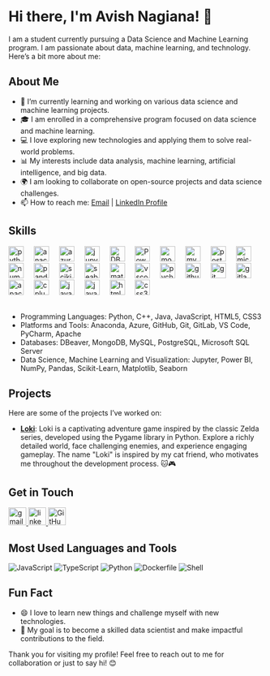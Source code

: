 # Hi there, I'm Avish Nagiana! 👋

I am a student currently pursuing a Data Science and Machine Learning program. I am passionate about data, machine learning, and technology. Here’s a bit more about me:

## About Me

- 🌱 I’m currently learning and working on various data science and machine learning projects.<br>
- 🎓 I am enrolled in a comprehensive program focused on data science and machine learning.<br>
- 💻 I love exploring new technologies and applying them to solve real-world problems.<br>
- 📊 My interests include data analysis, machine learning, artificial intelligence, and big data.<br>
- 🌍 I am looking to collaborate on open-source projects and data science challenges.<br>
- 📫 How to reach me: [Email](mailto:avishnagiana.gmail.com) | [LinkedIn Profile](https://www.linkedin.com/in/avish-nagiana-9ba44b2b8/)

## Skills

<div align="left">
  <img src="https://cdn.jsdelivr.net/gh/devicons/devicon/icons/python/python-original.svg" height="30" alt="python logo"  />
  <img width="12" />
  <img src="https://cdn.jsdelivr.net/gh/devicons/devicon/icons/anaconda/anaconda-original.svg" height="30" alt="anaconda logo"  />
  <img width="12" />
  <img src="https://cdn.jsdelivr.net/gh/devicons/devicon/icons/azure/azure-original.svg" height="30" alt="azure logo"  />
  <img width="12" />
  <img src="https://cdn.jsdelivr.net/gh/devicons/devicon/icons/jupyter/jupyter-original-wordmark.svg" height="30" alt="jupyter logo"  />
  <img width="12" />
  <img src="https://cdn.jsdelivr.net/gh/devicons/devicon/icons/dbeaver/dbeaver-original.svg" height="30" alt="DBeaver logo" />
  <img width="12" />
  <img src="https://www.vectorlogo.zone/logos/microsoft_powerbi/microsoft_powerbi-icon.svg" height="30" alt="Power BI logo" />
  <img width="12" />
  <img src="https://cdn.jsdelivr.net/gh/devicons/devicon/icons/mongodb/mongodb-plain-wordmark.svg" height="30" alt="mongodb logo"  />
  <img width="12" />
  <img src="https://cdn.jsdelivr.net/gh/devicons/devicon/icons/mysql/mysql-original.svg" height="30" alt="mysql logo"  />
  <img width="12" />
  <img src="https://cdn.jsdelivr.net/gh/devicons/devicon/icons/postgresql/postgresql-original.svg" height="30" alt="postgresql logo"  />
  <img width="12" />
  <img src="https://cdn.jsdelivr.net/gh/devicons/devicon/icons/microsoftsqlserver/microsoftsqlserver-plain.svg" height="30" alt="microsoftsqlserver logo"  />
  <img width="12" />
  <img src="https://cdn.jsdelivr.net/gh/devicons/devicon/icons/numpy/numpy-original.svg" height="30" alt="numpy logo"  />
  <img width="12" />
  <img src="https://cdn.jsdelivr.net/gh/devicons/devicon/icons/pandas/pandas-original.svg" height="30" alt="pandas logo"  />
  <img width="12" />
  <img src="https://upload.wikimedia.org/wikipedia/commons/0/05/Scikit_learn_logo_small.svg" height="30" alt="scikit-learn logo" />
  <img width="12" />
  <img src="https://seaborn.pydata.org/_static/logo-wide-lightbg.svg" height="30" alt="seaborn logo" />
  <img width="12" />
  <img src="https://matplotlib.org/_static/images/logo2.svg" height="30" alt="matplotlib logo" />
  <img width="12" />
  <img src="https://cdn.jsdelivr.net/gh/devicons/devicon/icons/vscode/vscode-original.svg" height="30" alt="vscode logo"  />
  <img width="12" />
  <img src="https://cdn.jsdelivr.net/gh/devicons/devicon/icons/pycharm/pycharm-original.svg" height="30" alt="pycharm logo"  />
  <img width="12" />
  <img src="https://cdn.jsdelivr.net/gh/devicons/devicon/icons/github/github-original.svg" height="30" alt="github logo"  />
  <img width="12" />
  <img src="https://cdn.jsdelivr.net/gh/devicons/devicon/icons/git/git-original.svg" height="30" alt="git logo"  />
  <img width="12" />
  <img src="https://cdn.jsdelivr.net/gh/devicons/devicon/icons/gitlab/gitlab-original.svg" height="30" alt="gitlab logo"  />
  <img width="12" />
  <img src="https://cdn.jsdelivr.net/gh/devicons/devicon/icons/apache/apache-original.svg" height="30" alt="apache logo"  />
  <img width="12" />
  <img src="https://cdn.jsdelivr.net/gh/devicons/devicon/icons/cplusplus/cplusplus-original.svg" height="30" alt="cplusplus logo"  />
  <img width="12" />
  <img src="https://cdn.jsdelivr.net/gh/devicons/devicon/icons/java/java-original.svg" height="30" alt="java logo"  />
  <img width="12" />
  <img src="https://cdn.jsdelivr.net/gh/devicons/devicon/icons/javascript/javascript-original.svg" height="30" alt="javascript logo"  />
  <img width="12" />
  <img src="https://cdn.jsdelivr.net/gh/devicons/devicon/icons/html5/html5-original.svg" height="30" alt="html5 logo"  />
  <img width="12" />
  <img src="https://cdn.jsdelivr.net/gh/devicons/devicon/icons/css3/css3-original.svg" height="30" alt="css3 logo"  />
</div>

<br>

- Programming Languages: Python, C++, Java, JavaScript, HTML5, CSS3
- Platforms and Tools: Anaconda, Azure, GitHub, Git, GitLab, VS Code, PyCharm, Apache
- Databases: DBeaver, MongoDB, MySQL, PostgreSQL, Microsoft SQL Server
- Data Science, Machine Learning and Visualization: Jupyter, Power BI, NumPy, Pandas, Scikit-Learn, Matplotlib, Seaborn

## Projects

Here are some of the projects I’ve worked on:

- **[Loki](https://github.com/Avish-Nagiana/Projects/tree/69a6bb588522c8973e088ecdd1729822d8e4b1e9/Loki%20(Low-Key%20game))**: Loki is a captivating adventure game inspired by the classic Zelda series, developed using the Pygame library in Python. Explore a richly detailed world, face challenging enemies, and experience engaging gameplay. The name "Loki" is inspired by my cat friend, who motivates me throughout the development process. 🐱🎮

## Get in Touch

<div align="left">
  <a href="mailto:avishnagiana@gmail.com" target="_blank">
    <img src="https://img.shields.io/static/v1?message=Gmail&logo=gmail&label=&color=D14836&logoColor=white&labelColor=&style=for-the-badge" height="35" alt="gmail logo"  />
  </a>
  <a href="https://www.linkedin.com/in/avish-nagiana-9ba44b2b8" target="_blank">
    <img src="https://img.shields.io/static/v1?message=LinkedIn&logo=linkedin&label=&color=0077B5&logoColor=white&labelColor=&style=for-the-badge" height="35" alt="linkedin logo"  />
  </a>
  <a href="https://github.com/Avish-Nagiana" target="_blank">
  <img src="https://img.shields.io/static/v1?message=GitHub&logo=github&label=&color=181717&logoColor=white&labelColor=&style=for-the-badge" height="35" alt="GitHub logo" />
</a>

</div>

<!-- START_LANGUAGES -->
## Most Used Languages and Tools

<img src="https://img.shields.io/badge/JavaScript-000000?style=flat&logo=javascript&logoColor=white" alt="JavaScript" />
<img src="https://img.shields.io/badge/TypeScript-000000?style=flat&logo=typescript&logoColor=white" alt="TypeScript" />
<img src="https://img.shields.io/badge/Python-000000?style=flat&logo=python&logoColor=white" alt="Python" />
<img src="https://img.shields.io/badge/Dockerfile-000000?style=flat&logo=dockerfile&logoColor=white" alt="Dockerfile" />
<img src="https://img.shields.io/badge/Shell-000000?style=flat&logo=shell&logoColor=white" alt="Shell" />

<!-- END_LANGUAGES -->

## Fun Fact

- 😄 I love to learn new things and challenge myself with new technologies.
- 🎯 My goal is to become a skilled data scientist and make impactful contributions to the field.

Thank you for visiting my profile! Feel free to reach out to me for collaboration or just to say hi! 😊
